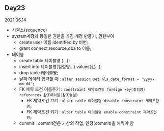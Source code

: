 ## Day23
2021.06.14

- 시퀀스(sequence)
- system계정과 동일한 권한을 가진 계정 만들기, 권한부여
  - create user 이름 identified by 비번;
  - grant connect,resource,dba to 이름;
- 테이블 
  - create table 테이블명 (...);
  - insert into 테이블명(컬럼명...) values(값...);
  - drop table 테이블명;
  - 날짜 데이터 입력할 때 : `alter session set nls_date_format = 'yyyy-mm-dd';`
  - FK 제약 조건 이름주기 : `constraint 제약조건명 foreign key(컬럼명) references 참조테이블(참조컬럼)`
    - FK 제약조건 끄기 : `alter table 테이블명 disable constraint 제약조건명;`
    - FK 제약조건 키기 : `alter table 테이블명 enable constraint 제약조건명;`
  - commit : commit전은 가상의 작업, 인정(commit)을 해줘야 함

